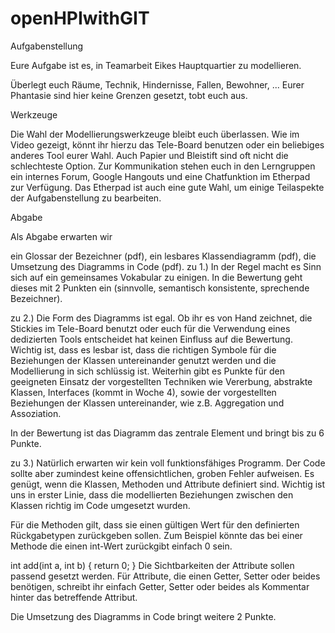 # openHPIwithGIT
Aufgabenstellung

Eure Aufgabe ist es, in Teamarbeit Eikes Hauptquartier zu modellieren. 

Überlegt euch Räume, Technik, Hindernisse, Fallen, Bewohner, ... Eurer Phantasie sind hier keine Grenzen gesetzt, tobt euch aus.

Werkzeuge

Die Wahl der Modellierungswerkzeuge bleibt euch überlassen. Wie im Video gezeigt, könnt ihr hierzu das Tele-Board benutzen oder ein beliebiges anderes Tool eurer Wahl. Auch Papier und Bleistift sind oft nicht die schlechteste Option. Zur Kommunikation stehen euch in den Lerngruppen ein internes Forum, Google Hangouts und eine Chatfunktion im Etherpad zur Verfügung. Das Etherpad ist auch eine gute Wahl, um einige Teilaspekte der Aufgabenstellung zu bearbeiten.

Abgabe

Als Abgabe erwarten wir

ein Glossar der Bezeichner (pdf),
ein lesbares Klassendiagramm (pdf),
die Umsetzung des Diagramms in Code (pdf).
zu 1.) In der Regel macht es Sinn sich auf ein gemeinsames Vokabular zu einigen. In die Bewertung geht dieses mit 2 Punkten ein (sinnvolle, semantisch konsistente, sprechende Bezeichner).

zu 2.) Die Form des Diagramms ist egal. Ob ihr es von Hand zeichnet, die Stickies im Tele-Board benutzt oder euch für die Verwendung eines dedizierten Tools entscheidet hat keinen Einfluss auf die Bewertung. Wichtig ist, dass es lesbar ist, dass die richtigen Symbole für die Beziehungen der Klassen untereinander genutzt werden und die Modellierung in sich schlüssig ist. Weiterhin gibt es Punkte für den geeigneten Einsatz der vorgestellten Techniken wie Vererbung, abstrakte Klassen, Interfaces (kommt in Woche 4), sowie der vorgestellten Beziehungen der Klassen untereinander, wie z.B. Aggregation und Assoziation.

In der Bewertung ist das Diagramm das zentrale Element und bringt bis zu 6 Punkte.

zu 3.) Natürlich erwarten wir kein voll funktionsfähiges Programm. Der Code sollte aber zumindest keine offensichtlichen, groben Fehler aufweisen. Es genügt, wenn die Klassen, Methoden und Attribute definiert sind. Wichtig ist uns in erster Linie, dass die modellierten Beziehungen zwischen den Klassen richtig im Code umgesetzt wurden.

Für die Methoden gilt, dass sie einen gültigen Wert für den definierten Rückgabetypen zurückgeben sollen. Zum Beispiel könnte das bei einer Methode die einen int-Wert zurückgibt einfach 0 sein.

int add(int a, int b) {
  return 0;
}
Die Sichtbarkeiten der Attribute sollen passend gesetzt werden. Für Attribute, die einen Getter, Setter oder beides benötigen, schreibt ihr einfach Getter, Setter oder beides als Kommentar hinter das betreffende Attribut.

Die Umsetzung des Diagramms in Code bringt weitere 2 Punkte.
